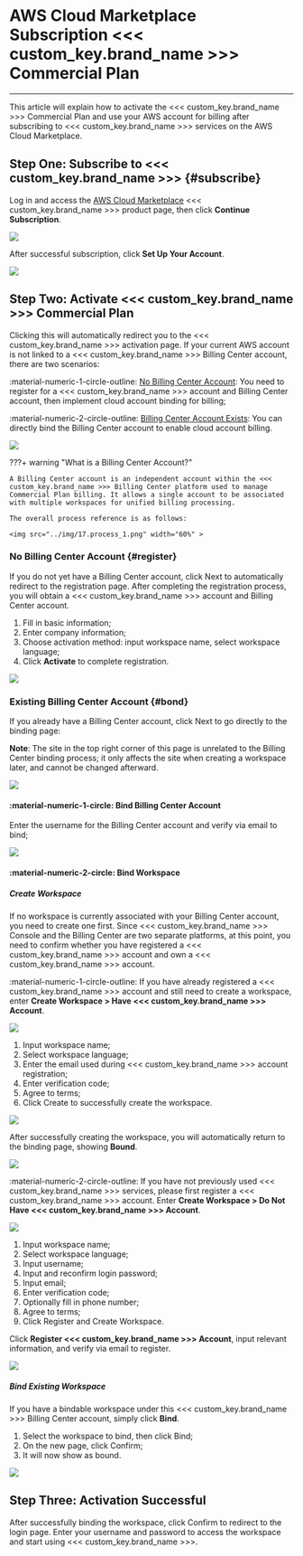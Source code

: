 # AWS Cloud Marketplace Subscription <<< custom_key.brand_name >>> Commercial Plan
---

This article will explain how to activate the <<< custom_key.brand_name >>> Commercial Plan and use your AWS account for billing after subscribing to <<< custom_key.brand_name >>> services on the AWS Cloud Marketplace.


## Step One: Subscribe to <<< custom_key.brand_name >>> {#subscribe}

Log in and access the [AWS Cloud Marketplace](https://awsmarketplace.amazonaws.cn/marketplace/pp/prodview-duyx7ds3f3cq2) <<< custom_key.brand_name >>> product page, then click **Continue Subscription**.

![](img/8.space_4.png)

After successful subscription, click **Set Up Your Account**.

![](img/8.space_9.png)


## Step Two: Activate <<< custom_key.brand_name >>> Commercial Plan

Clicking this will automatically redirect you to the <<< custom_key.brand_name >>> activation page. If your current AWS account is not linked to a <<< custom_key.brand_name >>> Billing Center account, there are two scenarios:

:material-numeric-1-circle-outline: [No Billing Center Account](#register): You need to register for a <<< custom_key.brand_name >>> account and Billing Center account, then implement cloud account binding for billing;

:material-numeric-2-circle-outline: [Billing Center Account Exists](#bond): You can directly bind the Billing Center account to enable cloud account billing.

![](img/10.aliyun_market_2.png)

???+ warning "What is a Billing Center Account?"

    A Billing Center account is an independent account within the <<< custom_key.brand_name >>> Billing Center platform used to manage Commercial Plan billing. It allows a single account to be associated with multiple workspaces for unified billing processing.

    The overall process reference is as follows:

    <img src="../img/17.process_1.png" width="60%" >

### No Billing Center Account {#register}

If you do not yet have a Billing Center account, click Next to automatically redirect to the registration page. After completing the registration process, you will obtain a <<< custom_key.brand_name >>> account and Billing Center account.

1. Fill in basic information;
2. Enter company information;
3. Choose activation method: input workspace name, select workspace language;
4. Click **Activate** to complete registration.

![](img/aws.png)

### Existing Billing Center Account {#bond}

If you already have a Billing Center account, click Next to go directly to the binding page:

**Note**: The site in the top right corner of this page is unrelated to the Billing Center binding process; it only affects the site when creating a workspace later, and cannot be changed afterward.

![](img/aws-1.png)


#### :material-numeric-1-circle: Bind Billing Center Account

Enter the username for the Billing Center account and verify via email to bind;

![](img/aws-2.png)

#### :material-numeric-2-circle: Bind Workspace

##### Create Workspace

If no workspace is currently associated with your Billing Center account, you need to create one first. Since <<< custom_key.brand_name >>> Console and the Billing Center are two separate platforms, at this point, you need to confirm whether you have registered a <<< custom_key.brand_name >>> account and own a <<< custom_key.brand_name >>> account.

:material-numeric-1-circle-outline: If you have already registered a <<< custom_key.brand_name >>> account and still need to create a workspace, enter **Create Workspace > Have <<< custom_key.brand_name >>> Account**.

![](img/1-1-commercial-aliyun.png)

1. Input workspace name;
2. Select workspace language;
3. Enter the email used during <<< custom_key.brand_name >>> account registration;
4. Enter verification code;
5. Agree to terms;
6. Click Create to successfully create the workspace.

![](img/10.aws_create_space.png)

After successfully creating the workspace, you will automatically return to the binding page, showing **Bound**.

![](img/15.aws_market_10.png)


:material-numeric-2-circle-outline: If you have not previously used <<< custom_key.brand_name >>> services, please first register a <<< custom_key.brand_name >>> account. Enter **Create Workspace > Do Not Have <<< custom_key.brand_name >>> Account**.

![](img/1-2-commercial-aliyun.png)

1. Input workspace name;
2. Select workspace language;
3. Input username;
4. Input and reconfirm login password;
3. Input email;
4. Enter verification code;
5. Optionally fill in phone number;
6. Agree to terms;
7. Click Register and Create Workspace.

Click **Register <<< custom_key.brand_name >>> Account**, input relevant information, and verify via email to register.


![](img/10.aws_register.png)



##### Bind Existing Workspace

If you have a bindable workspace under this <<< custom_key.brand_name >>> Billing Center account, simply click **Bind**.

1. Select the workspace to bind, then click Bind;
2. On the new page, click Confirm;
3. It will now show as bound.

![](img/15.aws_market_register_11.png)


## Step Three: Activation Successful

After successfully binding the workspace, click Confirm to redirect to the login page. Enter your username and password to access the workspace and start using <<< custom_key.brand_name >>>.

<!--
Redirect to the **Binding <<< custom_key.brand_name >>> Workspace** page, prompting that binding is successful.

![](img/15.aws_market_register_14.png)

Click **Confirm**, displaying activation success.

![](img/15.aws_market_register_15.png)

You can view the activated settlement method under **Workspace Management** in the [<<< custom_key.brand_name >>> Billing Center](https://<<< custom_key.boss_domain >>>/#/signin).

![](img/15.aws_market_register_16.png)




<!--
### Register <<< custom_key.brand_name >>> Commercial Plan

If you do not yet have a <<< custom_key.brand_name >>> account, click **Register Now for <<< custom_key.brand_name >>> Commercial Plan** to proceed through the account registration process.

=== "Step One: Basic Information"

    On the **Basic Information** page, choose either “China Region 2 (Ningxia)” or “Overseas Region 1 (Oregon)” sites, input registration information, and click **Next**.

    ![](img/15.aws_market_register_1.png)

=== "Step Two: Company Information"

    On the **Company Information** page, input relevant details and click **Register**.

    ![](img/15.aws_market_register_3.png)

=== "Step Three: Choose Activation Method"

    On the **Choose Activation Method** page, fill in the **Workspace Name** and select **Workspace Language**, then click **Confirm** to complete registration.

    **Note**: The workspace is <<< custom_key.brand_name >>>'s data insight collaboration space. The workspace language option will affect event, alert, SMS, and other templates within the workspace. If English is chosen, the corresponding templates will default to English versions. Once created, the template language for this workspace cannot be modified, so please choose carefully.
    
    ![](img/15.aws_market_register_5.png)

=== "Step Four: Activation Successful"

    After successfully choosing the activation method, a prompt will appear indicating successful activation of the <<< custom_key.brand_name >>> Commercial Plan.
    
    **Note**: After successful activation, fees generated by the bound workspace will be directly settled from the AWS account that purchased this item.

    ![](img/15.aws_market_register_7.png)

    You can log in with the account you just registered to the [<<< custom_key.brand_name >>> Billing Center](https://<<< custom_key.boss_domain >>>/#/signin), and under **Workspace Management**, view the activated settlement method.

    ![](img/15.aws_market_register_10.png)

### Bind <<< custom_key.brand_name >>> Workspace

If you already have a <<< custom_key.brand_name >>> account, click **Already Have Billing Center Account, Go to Binding** to see **How to Quickly Bind AWS Account Settlement**.

![](img/15.aws_market_2.png)

Click **Understood**, and begin binding the <<< custom_key.brand_name >>> workspace. Before binding the workspace, you need to first bind the <<< custom_key.brand_name >>> Billing Center account.

#### Bind <<< custom_key.brand_name >>> Billing Center Account

- Site: Supports selecting the site for subsequent workspace creation;
- Username: If you already have a <<< custom_key.brand_name >>> Billing Center account, you can directly input the <<< custom_key.brand_name >>> Billing Center account **username**, and verify via email to bind;
- Registration: If you do not yet have a <<< custom_key.brand_name >>> Billing Center account, you can register first.

![](img/10.market_aws_1.png)


#### Bind Workspace

=== "Bind Existing Workspace"

    If you have a bindable workspace under this <<< custom_key.brand_name >>> Billing Center account, simply click **Bind**.

    ![](img/15.aws_market_register_11.png)

    In the confirmation dialog box that pops up, click **Confirm**.

    ![](img/15.aws_market_register_13.png)
    
    Redirect to the **Binding <<< custom_key.brand_name >>> Workspace** page, prompting that binding is successful.

    ![](img/15.aws_market_register_14.png)

    Click **Confirm**, displaying activation success.

    ![](img/15.aws_market_register_15.png)

    You can view the activated settlement method under **Workspace Management** in the [<<< custom_key.brand_name >>> Billing Center](https://<<< custom_key.boss_domain >>>/#/signin).

    ![](img/15.aws_market_register_16.png)


=== "Create Workspace"

    If you have already registered a <<< custom_key.brand_name >>> account but have not yet created a workspace, please first click **Create Workspace**.

    ![](img/1-1-commercial-aliyun.png)

    Input workspace name, select workspace language, input the email used during <<< custom_key.brand_name >>> account registration, and verify via email to create.

    **Note**: The workspace is <<< custom_key.brand_name >>>'s data insight collaboration space. The workspace language option will affect event, alert, SMS, and other templates within the workspace. If English is chosen, the corresponding templates will default to English versions. Once created, the template language for this workspace cannot be modified, so please choose carefully.

    ![](img/10.aws_create_space.png)

    After successfully creating the workspace, you will automatically redirect to the **Binding <<< custom_key.brand_name >>> Workspace** page.

    ![](img/15.aws_market_10.png)

    Click **Confirm**, redirecting to the **Successfully Bound the Following <<< custom_key.brand_name >>> Workspaces** page.

    ![](img/15.aws_market_11.png)

=== "Register <<< custom_key.brand_name >>> Account"

    If you have not previously used <<< custom_key.brand_name >>> services, please first register a <<< custom_key.brand_name >>> account and create a workspace.

    ![](img/1-2-commercial-aliyun.png)

    Click **Register <<< custom_key.brand_name >>> Account**, input relevant information, and verify via email to register.

    **Note**: The workspace is <<< custom_key.brand_name >>>'s data insight collaboration space. The workspace language option will affect event, alert, SMS, and other templates within the workspace. If English is chosen, the corresponding templates will default to English versions. Once created, the template language for this workspace cannot be modified, so please choose carefully.

    ![](img/10.aws_register.png)

## Start Using <<< custom_key.brand_name >>>

After registration is complete, you can watch the <<< custom_key.brand_name >>> introductory video, or click **Start with Installing DataKit** to install and configure your first DataKit.

![](img/1-free-start-1109.png)


--></example>